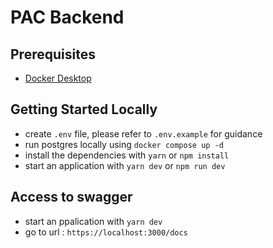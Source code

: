 # PAC Backend

## Prerequisites

- [Docker Desktop](https://docs.docker.com/desktop/install/mac-install/)

## Getting Started Locally

- create `.env` file, please refer to `.env.example` for guidance
- run postgres locally using `docker compose up -d`
- install the dependencies with `yarn` or `npm install`
- start an application with `yarn dev` or `npm run dev`

## Access to swagger

- start an ppalication with `yarn dev`
- go to url : `https://localhost:3000/docs`

